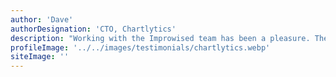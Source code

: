 ```yaml
---
author: 'Dave'
authorDesignation: 'CTO, Chartlytics'
description: "Working with the Improwised team has been a pleasure. They helped us get our software and business off the ground. We could not have gotten to where we are today without their help!"
profileImage: '../../images/testimonials/chartlytics.webp'
siteImage: ''
---
```

